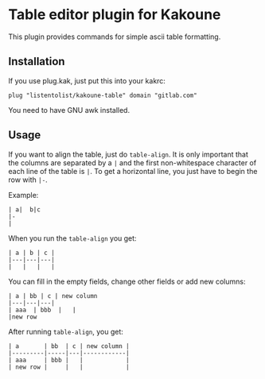 # Table editor plugin for Kakoune

This plugin provides commands for simple ascii table formatting. 

## Installation

If you use plug.kak, just put this into your kakrc:

```
plug "listentolist/kakoune-table" domain "gitlab.com"
```

You need to have GNU awk installed.

## Usage

If you want to align the table, just do `table-align`. It is only important
that the columns are separated by a `|` and the first non-whitespace character
of each line of the table is `|`. To get a horizontal line, you just have to
begin the row with `|-`.

Example:

```
| a|  b|c
|-
|
```

When you run the `table-align` you get:

```
| a | b | c |
|---|---|---|
|   |   |   |
```

You can fill in the empty fields, change other fields or add new columns:

```
| a | bb | c | new column
|---|---|---|
| aaa  | bbb  |   |
|new row
```

After running `table-align`, you get:

```
| a       | bb  | c | new column |
|---------|-----|---|------------|
| aaa     | bbb |   |            |
| new row |     |   |            |
```
